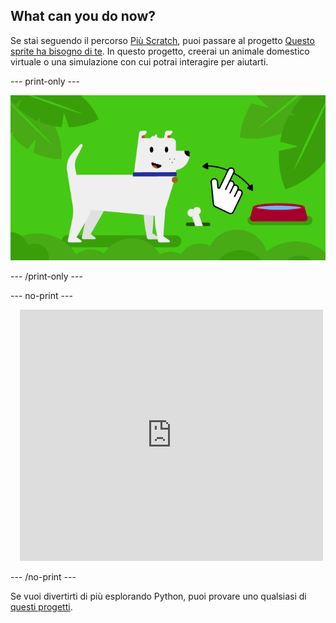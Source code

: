 ## What can you do now?

Se stai seguendo il percorso [Più Scratch](https://projects.raspberrypi.org/en/raspberrypi/more-scratch), puoi passare al progetto [Questo sprite ha bisogno di te](https://projects.raspberrypi.org/en/projects/this-sprite-needs-you). In questo progetto, creerai un animale domestico virtuale o una simulazione con cui potrai interagire per aiutarti.

--- print-only ---

![Questo sprite ha bisogno di te](images/this-sprite-needs-you-project.png)

--- /print-only ---

--- no-print ---

<div class="scratch-preview" style="margin-left: 15px;">
  <iframe allowtransparency="true" width="485" height="402" src="https://scratch.mit.edu/projects/embed/530008968/?autostart=false" frameborder="0"></iframe>
</div>

--- /no-print ---

Se vuoi divertirti di più esplorando Python, puoi provare uno qualsiasi di [questi progetti](https://projects.raspberrypi.org/en/projects?software%5B%5D=python).
